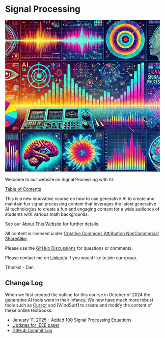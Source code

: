 # Signal Processing

![](./img/cover-banner.png)

Welcome to our website on Signal Processing with AI.

[Table of Contents](./chapters/index.md)

This is a new innovative course on how to use
generative AI to create and maintain fun
signal processing content that leverages the latest generative AI
technologies to create a fun and engaging content for a wide
audience of students with various math backgrounds.

See our [About This Website](./about.md) for further details.

All content is licensed under [Creative Commons Attribution NonCommercial ShareAlike](./license.md).

Please use the [GitHub Discussions](https://github.com/dmccreary/signal-processing/discussions/1) for questions or comments.

Please contact me on [LinkedIn](https://www.linkedin.com/in/danmccreary/) if you would like to join our group.

Thanks! - Dan

## Change Log

When we first created the outline for this course in October of 2024 the generative AI tools were in their infancy.  We now have much more
robust tools such as [Cursor](./glossary.md#cursor-ide) and [WindSurf] to create and modify the content of these online textbooks.

* [January 11, 2025 - Added 100 Signal Processing Equations](./prompts/12-equations.md)
* [Updates for IEEE paper](https://dmccreary.github.io/signal-processing/ieee-paper-changes/)
* [GitHub Commit Log](https://github.com/dmccreary/signal-processing/commits)



